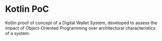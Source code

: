 # Kotlin PoC

Kotlin proof of concept of a Digital Wallet System, developed to assess the
impact of Object-Oriented Programming over architectural characteristics of a system.

